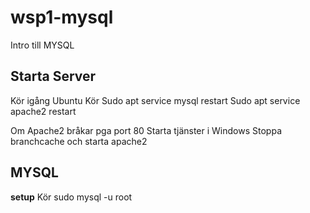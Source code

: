 # wsp1-mysql
Intro till MYSQL
## Starta Server

Kör igång Ubuntu
Kör
Sudo apt service mysql restart
Sudo apt service apache2 restart

Om Apache2 bråkar pga port 80
Starta tjänster i Windows
Stoppa branchcache och starta apache2

## MYSQL

**setup**
Kör 
    sudo mysql -u root


